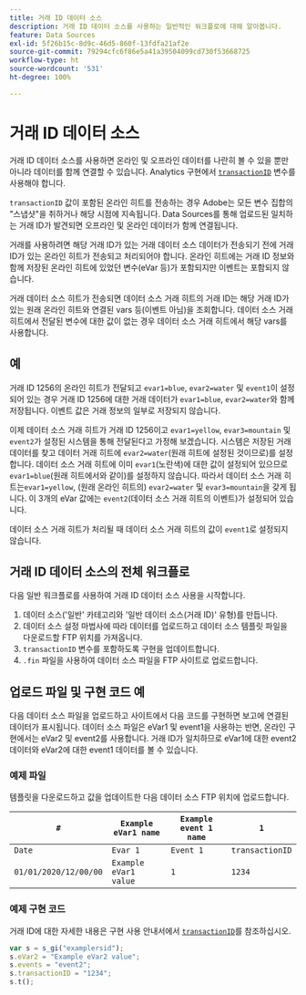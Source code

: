 ```yaml
---
title: 거래 ID 데이터 소스
description: 거래 ID 데이터 소스를 사용하는 일반적인 워크플로에 대해 알아봅니다.
feature: Data Sources
exl-id: 5f26b15c-8d9c-46d5-860f-13fdfa21af2e
source-git-commit: 79294cfc6f86e5a41a39504099cd730f53668725
workflow-type: ht
source-wordcount: '531'
ht-degree: 100%

---
```


# 거래 ID 데이터 소스

거래 ID 데이터 소스를 사용하면 온라인 및 오프라인 데이터를 나란히 볼 수 있을 뿐만 아니라 데이터를 함께 연결할 수 있습니다. Analytics 구현에서 [`transactionID`](/help/implement/vars/page-vars/transactionid.md) 변수를 사용해야 합니다.

`transactionID` 값이 포함된 온라인 히트를 전송하는 경우 Adobe는 모든 변수 집합의 &quot;스냅샷&quot;을 취하거나 해당 시점에 지속됩니다. Data Sources를 통해 업로드된 일치하는 거래 ID가 발견되면 오프라인 및 온라인 데이터가 함께 연결됩니다.

거래를 사용하려면 해당 거래 ID가 있는 거래 데이터 소스 데이터가 전송되기 전에 거래 ID가 있는 온라인 히트가 전송되고 처리되어야 합니다. 온라인 히트에는 거래 ID 정보와 함께 저장된 온라인 히트에 있었던 변수(eVar 등)가 포함되지만 이벤트는 포함되지 않습니다.

거래 데이터 소스 히트가 전송되면 데이터 소스 거래 히트의 거래 ID는 해당 거래 ID가 있는 원래 온라인 히트와 연결된 vars 등(이벤트 아님)을 조회합니다. 데이터 소스 거래 히트에서 전달된 변수에 대한 값이 없는 경우 데이터 소스 거래 히트에서 해당 vars를 사용합니다.

## 예

거래 ID 1256의 온라인 히트가 전달되고 `evar1=blue`, `evar2=water` 및 `event1`이 설정되어 있는 경우 거래 ID 1256에 대한 거래 데이터가 `evar1=blue`, `evar2=water`와 함께 저장됩니다. 이벤트 값은 거래 정보의 일부로 저장되지 않습니다.

이제 데이터 소스 거래 히트가 거래 ID 1256이고 `evar1=yellow`, `evar3=mountain` 및 `event2`가 설정된 시스템을 통해 전달된다고 가정해 보겠습니다. 시스템은 저장된 거래 데이터를 찾고 데이터 거래 히트에 `evar2=water`(원래 히트에 설정된 것이므로)를 설정합니다. 데이터 소스 거래 히트에 이미 `evar1`(노란색)에 대한 값이 설정되어 있으므로 `evar1=blue`(원래 히트에서와 같이)를 설정하지 않습니다.  따라서 데이터 소스 거래 히트는`evar1=yellow`, (원래 온라인 히트의) `evar2=water` 및 `evar3=mountain`을 갖게 됩니다. 이 3개의 eVar 값에는 `event2`(데이터 소스 거래 히트의 이벤트)가 설정되어 있습니다.

데이터 소스 거래 히트가 처리될 때 데이터 소스 거래 히트의 값이 `event1`로 설정되지 않습니다.

## 거래 ID 데이터 소스의 전체 워크플로

다음 일반 워크플로를 사용하여 거래 ID 데이터 소스 사용을 시작합니다.

1. 데이터 소스(&#39;일반&#39; 카테고리와 &#39;일반 데이터 소스(거래 ID)&#39; 유형)를 만듭니다.
1. 데이터 소스 설정 마법사에 따라 데이터를 업로드하고 데이터 소스 템플릿 파일을 다운로드할 FTP 위치를 가져옵니다.
1. `transactionID` 변수를 포함하도록 구현을 업데이트합니다.
1. `.fin` 파일을 사용하여 데이터 소스 파일을 FTP 사이트로 업로드합니다.

## 업로드 파일 및 구현 코드 예

다음 데이터 소스 파일을 업로드하고 사이트에서 다음 코드를 구현하면 보고에 연결된 데이터가 표시됩니다. 데이터 소스 파일은 eVar1 및 event1을 사용하는 반면, 온라인 구현에서는 eVar2 및 event2를 사용합니다. 거래 ID가 일치하므로 eVar1에 대한 event2 데이터와 eVar2에 대한 event1 데이터를 볼 수 있습니다.

### 예제 파일

템플릿을 다운로드하고 값을 업데이트한 다음 데이터 소스 FTP 위치에 업로드합니다.

| `#` | `Example eVar1 name` | `Example event 1 name` | `1` |
|---|---|---|---|
| `Date` | `Evar 1` | `Event 1` | `transactionID` |
| `01/01/2020/12/00/00` | `Example eVar1 value` | `1` | `1234` |

### 예제 구현 코드

거래 ID에 대한 자세한 내용은 구현 사용 안내서에서 [`transactionID`](/help/implement/vars/page-vars/transactionid.md)를 참조하십시오.

```js
var s = s_gi("examplersid");
s.eVar2 = "Example eVar2 value";
s.events = "event2";
s.transactionID = "1234";
s.t();
```
